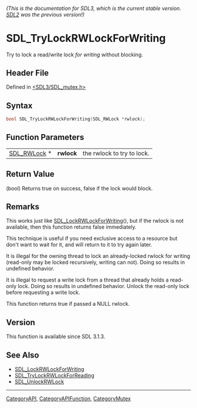 ###### (This is the documentation for SDL3, which is the current stable version. [SDL2](https://wiki.libsdl.org/SDL2/) was the previous version!)
# SDL_TryLockRWLockForWriting

Try to lock a read/write lock _for writing_ without blocking.

## Header File

Defined in [<SDL3/SDL_mutex.h>](https://github.com/libsdl-org/SDL/blob/main/include/SDL3/SDL_mutex.h)

## Syntax

```c
bool SDL_TryLockRWLockForWriting(SDL_RWLock *rwlock);
```

## Function Parameters

|                            |            |                            |
| -------------------------- | ---------- | -------------------------- |
| [SDL_RWLock](SDL_RWLock) * | **rwlock** | the rwlock to try to lock. |

## Return Value

(bool) Returns true on success, false if the lock would block.

## Remarks

This works just like
[SDL_LockRWLockForWriting](SDL_LockRWLockForWriting)(), but if the rwlock
is not available, then this function returns false immediately.

This technique is useful if you need exclusive access to a resource but
don't want to wait for it, and will return to it to try again later.

It is illegal for the owning thread to lock an already-locked rwlock for
writing (read-only may be locked recursively, writing can not). Doing so
results in undefined behavior.

It is illegal to request a write lock from a thread that already holds a
read-only lock. Doing so results in undefined behavior. Unlock the
read-only lock before requesting a write lock.

This function returns true if passed a NULL rwlock.

## Version

This function is available since SDL 3.1.3.

## See Also

- [SDL_LockRWLockForWriting](SDL_LockRWLockForWriting)
- [SDL_TryLockRWLockForReading](SDL_TryLockRWLockForReading)
- [SDL_UnlockRWLock](SDL_UnlockRWLock)

----
[CategoryAPI](CategoryAPI), [CategoryAPIFunction](CategoryAPIFunction), [CategoryMutex](CategoryMutex)


